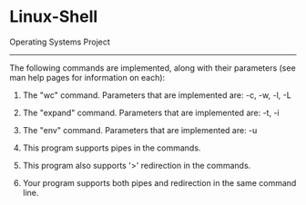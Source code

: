 # Linux-Shell
Operating  Systems Project

------------
The following commands are implemented, along with their parameters (see man help pages for information on each):

1. The "wc" command. Parameters that are implemented are: -c, -w, -l, -L

2. The "expand" command. Parameters that are implemented are: -t, -i

3. The "env" command. Parameters that are implemented are: -u

4. This program supports pipes in the commands.

5. This program also supports '>' redirection in the commands.

6. Your program supports both pipes and redirection in the same command line.
